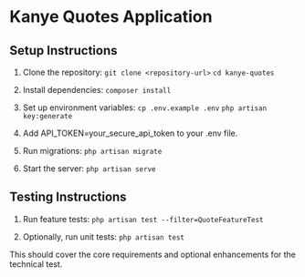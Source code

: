 # Kanye Quotes Application

## Setup Instructions

1. Clone the repository:
   `git clone <repository-url>`
   `cd kanye-quotes`

2. Install dependencies:
   `composer install`

3. Set up environment variables:
   `cp .env.example .env`
   `php artisan key:generate`

4. Add API_TOKEN=your_secure_api_token to your .env file.

5. Run migrations:
   `php artisan migrate`

6. Start the server:
   `php artisan serve`

## Testing Instructions

1. Run feature tests:
   `php artisan test --filter=QuoteFeatureTest`

2. Optionally, run unit tests:
   `php artisan test`

This should cover the core requirements and optional enhancements for the technical test.
